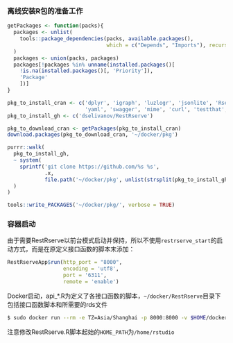 ### 离线安装R包的准备工作
```R
getPackages <- function(packs){
  packages <- unlist(
    tools::package_dependencies(packs, available.packages(),
                                which = c("Depends", "Imports"), recursive = TRUE)
  )
  packages <- union(packs, packages)
  packages[!packages %in% unname(installed.packages()[
    !is.na(installed.packages()[, 'Priority']), 
    'Package'
    ])]
}

pkg_to_install_cran <- c('dplyr', 'igraph', 'luzlogr', 'jsonlite', 'Rserve', 'R6', 
                         'yaml', 'swagger', 'mime', 'curl', 'testthat', 'devtools')
pkg_to_install_gh <- c('dselivanov/RestRserve')

pkg_to_download_cran <- getPackages(pkg_to_install_cran)
download.packages(pkg_to_download_cran, '~/docker/pkg')

purrr::walk(
  pkg_to_install_gh, 
  ~ system(
    sprintf('git clone https://github.com/%s %s', 
            .x, 
            file.path('~/docker/pkg', unlist(strsplit(pkg_to_install_gh, '/'))[2]))
  )
)

tools::write_PACKAGES('~/docker/pkg/', verbose = TRUE)
```

### 容器启动
由于需要RestRserve以前台模式启动并保持，所以不使用`restrserve_start`的启动方式，而是在原定义接口函数的脚本末添加：
```R
RestRserveApp$run(http_port = "8000", 
                  encoding = 'utf8', 
                  port = '6311', 
                  remote = 'enable')
```

Docker启动，api_*.R为定义了各接口函数的脚本，`~/docker/RestRserve`目录下包括接口函数脚本和所需要的rds文件
```bash
$ sudo docker run --rm -e TZ=Asia/Shanghai -p 8000:8000 -v $HOME/docker/RestRserve:/home/rstudio/ -d r-api 
```

注意修改RestRserve.R脚本起始的`HOME_PATH`为`/home/rstudio`
